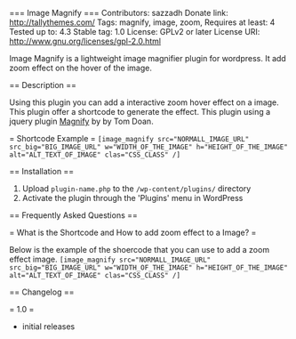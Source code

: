 === Image Magnify ===
Contributors: sazzadh
Donate link: http://tallythemes.com/
Tags: magnify, image, zoom,
Requires at least: 4
Tested up to: 4.3
Stable tag: 1.0
License: GPLv2 or later
License URI: http://www.gnu.org/licenses/gpl-2.0.html

Image Magnify is a lightweight image magnifier plugin for wordpress. It add zoom effect on the hover of the image.

== Description ==

Using this plugin you can add a interactive zoom hover effect on a image. This plugin offer a shortcode to generate the effect. This plugin using a jquery plugin [Magnify](http://thdoan.github.io/magnify/) by by Tom Doan.

= Shortcode Example =
`[image_magnify src="NORMALL_IMAGE_URL" src_big="BIG_IMAGE_URL" w="WIDTH_OF_THE_IMAGE" h="HEIGHT_OF_THE_IMAGE" alt="ALT_TEXT_OF_IMAGE" clas="CSS_CLASS" /]`


== Installation ==

1. Upload `plugin-name.php` to the `/wp-content/plugins/` directory
1. Activate the plugin through the 'Plugins' menu in WordPress

== Frequently Asked Questions ==

= What is the Shortcode and How to add zoom effect to a Image? =

Below is the example of the shoercode that you can use to add a zoom effect image.
`[image_magnify src="NORMALL_IMAGE_URL" src_big="BIG_IMAGE_URL" w="WIDTH_OF_THE_IMAGE" h="HEIGHT_OF_THE_IMAGE" alt="ALT_TEXT_OF_IMAGE" clas="CSS_CLASS" /]`


== Changelog ==

= 1.0 =
* initial releases
